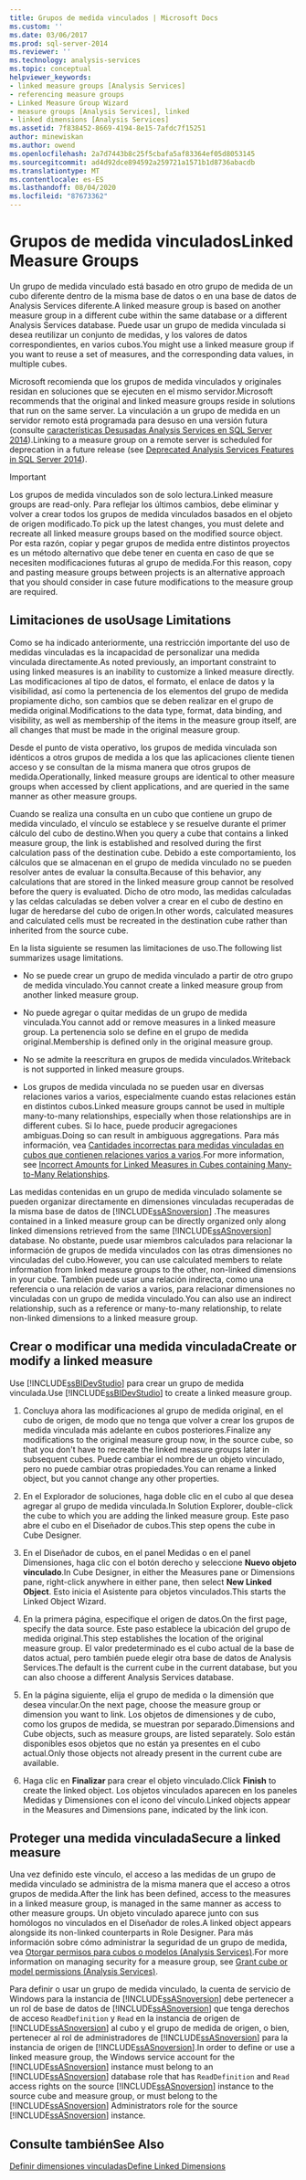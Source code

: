 ```yaml
---
title: Grupos de medida vinculados | Microsoft Docs
ms.custom: ''
ms.date: 03/06/2017
ms.prod: sql-server-2014
ms.reviewer: ''
ms.technology: analysis-services
ms.topic: conceptual
helpviewer_keywords:
- linked measure groups [Analysis Services]
- referencing measure groups
- Linked Measure Group Wizard
- measure groups [Analysis Services], linked
- linked dimensions [Analysis Services]
ms.assetid: 7f838452-8669-4194-8e15-7afdc7f15251
author: minewiskan
ms.author: owend
ms.openlocfilehash: 2a7d7443b8c25f5cbafa5af83364ef05d8053145
ms.sourcegitcommit: ad4d92dce894592a259721a1571b1d8736abacdb
ms.translationtype: MT
ms.contentlocale: es-ES
ms.lasthandoff: 08/04/2020
ms.locfileid: "87673362"
---
```

# <a name="linked-measure-groups"></a><span data-ttu-id="2d6a5-102">Grupos de medida vinculados</span><span class="sxs-lookup"><span data-stu-id="2d6a5-102">Linked Measure Groups</span></span>
  <span data-ttu-id="2d6a5-103">Un grupo de medida vinculado está basado en otro grupo de medida de un cubo diferente dentro de la misma base de datos o en una base de datos de Analysis Services diferente.</span><span class="sxs-lookup"><span data-stu-id="2d6a5-103">A linked measure group is based on another measure group in a different cube within the same database or a different Analysis Services database.</span></span> <span data-ttu-id="2d6a5-104">Puede usar un grupo de medida vinculada si desea reutilizar un conjunto de medidas, y los valores de datos correspondientes, en varios cubos.</span><span class="sxs-lookup"><span data-stu-id="2d6a5-104">You might use a linked measure group if you want to reuse a set of measures, and the corresponding data values, in multiple cubes.</span></span>  
  
 <span data-ttu-id="2d6a5-105">Microsoft recomienda que los grupos de medida vinculados y originales residan en soluciones que se ejecuten en el mismo servidor.</span><span class="sxs-lookup"><span data-stu-id="2d6a5-105">Microsoft recommends that the original and linked measure groups reside in solutions that run on the same server.</span></span> <span data-ttu-id="2d6a5-106">La vinculación a un grupo de medida en un servidor remoto está programada para desuso en una versión futura (consulte [características Desusadas Analysis Services en SQL Server 2014](../deprecated-analysis-services-features-in-sql-server-2014.md)).</span><span class="sxs-lookup"><span data-stu-id="2d6a5-106">Linking to a measure group on a remote server is scheduled for deprecation in a future release (see [Deprecated Analysis Services Features in SQL Server 2014](../deprecated-analysis-services-features-in-sql-server-2014.md)).</span></span>  
  
> [!IMPORTANT]  
>  <span data-ttu-id="2d6a5-107">Los grupos de medida vinculados son de solo lectura.</span><span class="sxs-lookup"><span data-stu-id="2d6a5-107">Linked measure groups are read-only.</span></span> <span data-ttu-id="2d6a5-108">Para reflejar los últimos cambios, debe eliminar y volver a crear todos los grupos de medida vinculados basados en el objeto de origen modificado.</span><span class="sxs-lookup"><span data-stu-id="2d6a5-108">To pick up the latest changes, you must delete and recreate all linked measure groups based on the modified source object.</span></span> <span data-ttu-id="2d6a5-109">Por esta razón, copiar y pegar grupos de medida entre distintos proyectos es un método alternativo que debe tener en cuenta en caso de que se necesiten modificaciones futuras al grupo de medida.</span><span class="sxs-lookup"><span data-stu-id="2d6a5-109">For this reason, copy and pasting measure groups between projects is an alternative approach that you should consider in case future modifications to the measure group are required.</span></span>  
  
## <a name="usage-limitations"></a><span data-ttu-id="2d6a5-110">Limitaciones de uso</span><span class="sxs-lookup"><span data-stu-id="2d6a5-110">Usage Limitations</span></span>  
 <span data-ttu-id="2d6a5-111">Como se ha indicado anteriormente, una restricción importante del uso de medidas vinculadas es la incapacidad de personalizar una medida vinculada directamente.</span><span class="sxs-lookup"><span data-stu-id="2d6a5-111">As noted previously, an important constraint to using linked measures is an inability to customize a linked measure directly.</span></span> <span data-ttu-id="2d6a5-112">Las modificaciones al tipo de datos, el formato, el enlace de datos y la visibilidad, así como la pertenencia de los elementos del grupo de medida propiamente dicho, son cambios que se deben realizar en el grupo de medida original.</span><span class="sxs-lookup"><span data-stu-id="2d6a5-112">Modifications to the data type, format, data binding, and visibility, as well as membership of the items in the measure group itself, are all changes that must be made in the original measure group.</span></span>  
  
 <span data-ttu-id="2d6a5-113">Desde el punto de vista operativo, los grupos de medida vinculada son idénticos a otros grupos de medida a los que las aplicaciones cliente tienen acceso y se consultan de la misma manera que otros grupos de medida.</span><span class="sxs-lookup"><span data-stu-id="2d6a5-113">Operationally, linked measure groups are identical to other measure groups when accessed by client applications, and are queried in the same manner as other measure groups.</span></span>  
  
 <span data-ttu-id="2d6a5-114">Cuando se realiza una consulta en un cubo que contiene un grupo de medida vinculado, el vínculo se establece y se resuelve durante el primer cálculo del cubo de destino.</span><span class="sxs-lookup"><span data-stu-id="2d6a5-114">When you query a cube that contains a linked measure group, the link is established and resolved during the first calculation pass of the destination cube.</span></span> <span data-ttu-id="2d6a5-115">Debido a este comportamiento, los cálculos que se almacenan en el grupo de medida vinculado no se pueden resolver antes de evaluar la consulta.</span><span class="sxs-lookup"><span data-stu-id="2d6a5-115">Because of this behavior, any calculations that are stored in the linked measure group cannot be resolved before the query is evaluated.</span></span> <span data-ttu-id="2d6a5-116">Dicho de otro modo, las medidas calculadas y las celdas calculadas se deben volver a crear en el cubo de destino en lugar de heredarse del cubo de origen.</span><span class="sxs-lookup"><span data-stu-id="2d6a5-116">In other words, calculated measures and calculated cells must be recreated in the destination cube rather than inherited from the source cube.</span></span>  
  
 <span data-ttu-id="2d6a5-117">En la lista siguiente se resumen las limitaciones de uso.</span><span class="sxs-lookup"><span data-stu-id="2d6a5-117">The following list summarizes usage limitations.</span></span>  
  
-   <span data-ttu-id="2d6a5-118">No se puede crear un grupo de medida vinculado a partir de otro grupo de medida vinculado.</span><span class="sxs-lookup"><span data-stu-id="2d6a5-118">You cannot create a linked measure group from another linked measure group.</span></span>  
  
-   <span data-ttu-id="2d6a5-119">No puede agregar o quitar medidas de un grupo de medida vinculada.</span><span class="sxs-lookup"><span data-stu-id="2d6a5-119">You cannot add or remove measures in a linked measure group.</span></span> <span data-ttu-id="2d6a5-120">La pertenencia solo se define en el grupo de medida original.</span><span class="sxs-lookup"><span data-stu-id="2d6a5-120">Membership is defined only in the original measure group.</span></span>  
  
-   <span data-ttu-id="2d6a5-121">No se admite la reescritura en grupos de medida vinculados.</span><span class="sxs-lookup"><span data-stu-id="2d6a5-121">Writeback is not supported in linked measure groups.</span></span>  
  
-   <span data-ttu-id="2d6a5-122">Los grupos de medida vinculada no se pueden usar en diversas relaciones varios a varios, especialmente cuando estas relaciones están en distintos cubos.</span><span class="sxs-lookup"><span data-stu-id="2d6a5-122">Linked measure groups cannot be used in multiple many-to-many relationships, especially when those relationships are in different cubes.</span></span> <span data-ttu-id="2d6a5-123">Si lo hace, puede producir agregaciones ambiguas.</span><span class="sxs-lookup"><span data-stu-id="2d6a5-123">Doing so can result in ambiguous aggregations.</span></span> <span data-ttu-id="2d6a5-124">Para más información, vea [Cantidades incorrectas para medidas vinculadas en cubos que contienen relaciones varios a varios](https://social.technet.microsoft.com/wiki/contents/articles/22911.incorrect-amounts-for-linked-measures-in-cubes-containing-many-to-many-relationships-ssas-troubleshooting.aspx).</span><span class="sxs-lookup"><span data-stu-id="2d6a5-124">For more information, see [Incorrect Amounts for Linked Measures in Cubes containing Many-to-Many Relationships](https://social.technet.microsoft.com/wiki/contents/articles/22911.incorrect-amounts-for-linked-measures-in-cubes-containing-many-to-many-relationships-ssas-troubleshooting.aspx).</span></span>  
  
 <span data-ttu-id="2d6a5-125">Las medidas contenidas en un grupo de medida vinculado solamente se pueden organizar directamente en dimensiones vinculadas recuperadas de la misma base de datos de [!INCLUDE[ssASnoversion](../../includes/ssasnoversion-md.md)] .</span><span class="sxs-lookup"><span data-stu-id="2d6a5-125">The measures contained in a linked measure group can be directly organized only along linked dimensions retrieved from the same [!INCLUDE[ssASnoversion](../../includes/ssasnoversion-md.md)] database.</span></span> <span data-ttu-id="2d6a5-126">No obstante, puede usar miembros calculados para relacionar la información de grupos de medida vinculados con las otras dimensiones no vinculadas del cubo.</span><span class="sxs-lookup"><span data-stu-id="2d6a5-126">However, you can use calculated members to relate information from linked measure groups to the other, non-linked dimensions in your cube.</span></span> <span data-ttu-id="2d6a5-127">También puede usar una relación indirecta, como una referencia o una relación de varios a varios, para relacionar dimensiones no vinculadas con un grupo de medida vinculado.</span><span class="sxs-lookup"><span data-stu-id="2d6a5-127">You can also use an indirect relationship, such as a reference or many-to-many relationship, to relate non-linked dimensions to a linked measure group.</span></span>  
  
## <a name="create-or-modify-a-linked-measure"></a><span data-ttu-id="2d6a5-128">Crear o modificar una medida vinculada</span><span class="sxs-lookup"><span data-stu-id="2d6a5-128">Create or modify a linked measure</span></span>  
 <span data-ttu-id="2d6a5-129">Use [!INCLUDE[ssBIDevStudio](../../includes/ssbidevstudio-md.md)] para crear un grupo de medida vinculada.</span><span class="sxs-lookup"><span data-stu-id="2d6a5-129">Use [!INCLUDE[ssBIDevStudio](../../includes/ssbidevstudio-md.md)] to create a linked measure group.</span></span>  
  
1.  <span data-ttu-id="2d6a5-130">Concluya ahora las modificaciones al grupo de medida original, en el cubo de origen, de modo que no tenga que volver a crear los grupos de medida vinculada más adelante en cubos posteriores.</span><span class="sxs-lookup"><span data-stu-id="2d6a5-130">Finalize any modifications to the original measure group now, in the source cube, so that you don't have to recreate the linked measure groups later in subsequent cubes.</span></span> <span data-ttu-id="2d6a5-131">Puede cambiar el nombre de un objeto vinculado, pero no puede cambiar otras propiedades.</span><span class="sxs-lookup"><span data-stu-id="2d6a5-131">You can rename a linked object, but you cannot change any other properties.</span></span>  
  
2.  <span data-ttu-id="2d6a5-132">En el Explorador de soluciones, haga doble clic en el cubo al que desea agregar al grupo de medida vinculada.</span><span class="sxs-lookup"><span data-stu-id="2d6a5-132">In Solution Explorer, double-click the cube to which you are adding the linked measure group.</span></span> <span data-ttu-id="2d6a5-133">Este paso abre el cubo en el Diseñador de cubos.</span><span class="sxs-lookup"><span data-stu-id="2d6a5-133">This step opens the cube in Cube Designer.</span></span>  
  
3.  <span data-ttu-id="2d6a5-134">En el Diseñador de cubos, en el panel Medidas o en el panel Dimensiones, haga clic con el botón derecho y seleccione **Nuevo objeto vinculado**.</span><span class="sxs-lookup"><span data-stu-id="2d6a5-134">In Cube Designer, in either the Measures pane or Dimensions pane, right-click anywhere in either pane, then select **New Linked Object**.</span></span> <span data-ttu-id="2d6a5-135">Esto inicia el Asistente para objetos vinculados.</span><span class="sxs-lookup"><span data-stu-id="2d6a5-135">This starts the Linked Object Wizard.</span></span>  
  
4.  <span data-ttu-id="2d6a5-136">En la primera página, especifique el origen de datos.</span><span class="sxs-lookup"><span data-stu-id="2d6a5-136">On the first page, specify the data source.</span></span> <span data-ttu-id="2d6a5-137">Este paso establece la ubicación del grupo de medida original.</span><span class="sxs-lookup"><span data-stu-id="2d6a5-137">This step establishes the location of the original measure group.</span></span> <span data-ttu-id="2d6a5-138">El valor predeterminado es el cubo actual de la base de datos actual, pero también puede elegir otra base de datos de Analysis Services.</span><span class="sxs-lookup"><span data-stu-id="2d6a5-138">The default is the current cube in the current database, but you can also choose a different Analysis Services database.</span></span>  
  
5.  <span data-ttu-id="2d6a5-139">En la página siguiente, elija el grupo de medida o la dimensión que desea vincular.</span><span class="sxs-lookup"><span data-stu-id="2d6a5-139">On the next page, choose the measure group or dimension you want to link.</span></span> <span data-ttu-id="2d6a5-140">Los objetos de dimensiones y de cubo, como los grupos de medida, se muestran por separado.</span><span class="sxs-lookup"><span data-stu-id="2d6a5-140">Dimensions and Cube objects, such as measure groups, are listed separately.</span></span> <span data-ttu-id="2d6a5-141">Solo están disponibles esos objetos que no están ya presentes en el cubo actual.</span><span class="sxs-lookup"><span data-stu-id="2d6a5-141">Only those objects not already present in the current cube are available.</span></span>  
  
6.  <span data-ttu-id="2d6a5-142">Haga clic en **Finalizar** para crear el objeto vinculado.</span><span class="sxs-lookup"><span data-stu-id="2d6a5-142">Click **Finish** to create the linked object.</span></span> <span data-ttu-id="2d6a5-143">Los objetos vinculados aparecen en los paneles Medidas y Dimensiones con el icono del vínculo.</span><span class="sxs-lookup"><span data-stu-id="2d6a5-143">Linked objects appear in the Measures and Dimensions pane, indicated by the link icon.</span></span>  
  
## <a name="secure-a-linked-measure"></a><span data-ttu-id="2d6a5-144">Proteger una medida vinculada</span><span class="sxs-lookup"><span data-stu-id="2d6a5-144">Secure a linked measure</span></span>  
 <span data-ttu-id="2d6a5-145">Una vez definido este vínculo, el acceso a las medidas de un grupo de medida vinculado se administra de la misma manera que el acceso a otros grupos de medida.</span><span class="sxs-lookup"><span data-stu-id="2d6a5-145">After the link has been defined, access to the measures in a linked measure group, is managed in the same manner as access to other measure groups.</span></span> <span data-ttu-id="2d6a5-146">Un objeto vinculado aparece junto con sus homólogos no vinculados en el Diseñador de roles.</span><span class="sxs-lookup"><span data-stu-id="2d6a5-146">A linked object appears alongside its non-linked counterparts in Role Designer.</span></span> <span data-ttu-id="2d6a5-147">Para más información sobre cómo administrar la seguridad de un grupo de medida, vea [Otorgar permisos para cubos o modelos &#40;Analysis Services&#41;](grant-cube-or-model-permissions-analysis-services.md).</span><span class="sxs-lookup"><span data-stu-id="2d6a5-147">For more information on managing security for a measure group, see [Grant cube or model permissions &#40;Analysis Services&#41;](grant-cube-or-model-permissions-analysis-services.md).</span></span>  
  
 <span data-ttu-id="2d6a5-148">Para definir o usar un grupo de medida vinculado, la cuenta de servicio de Windows para la instancia de [!INCLUDE[ssASnoversion](../../includes/ssasnoversion-md.md)] debe pertenecer a un rol de base de datos de [!INCLUDE[ssASnoversion](../../includes/ssasnoversion-md.md)] que tenga derechos de acceso `ReadDefinition` y `Read` en la instancia de origen de [!INCLUDE[ssASnoversion](../../includes/ssasnoversion-md.md)] al cubo y el grupo de medida de origen, o bien, pertenecer al rol de administradores de [!INCLUDE[ssASnoversion](../../includes/ssasnoversion-md.md)] para la instancia de origen de [!INCLUDE[ssASnoversion](../../includes/ssasnoversion-md.md)].</span><span class="sxs-lookup"><span data-stu-id="2d6a5-148">In order to define or use a linked measure group, the Windows service account for the [!INCLUDE[ssASnoversion](../../includes/ssasnoversion-md.md)] instance must belong to an [!INCLUDE[ssASnoversion](../../includes/ssasnoversion-md.md)] database role that has `ReadDefinition` and `Read` access rights on the source [!INCLUDE[ssASnoversion](../../includes/ssasnoversion-md.md)] instance to the source cube and measure group, or must belong to the [!INCLUDE[ssASnoversion](../../includes/ssasnoversion-md.md)] Administrators role for the source [!INCLUDE[ssASnoversion](../../includes/ssasnoversion-md.md)] instance.</span></span>  
  
## <a name="see-also"></a><span data-ttu-id="2d6a5-149">Consulte también</span><span class="sxs-lookup"><span data-stu-id="2d6a5-149">See Also</span></span>  
 [<span data-ttu-id="2d6a5-150">Definir dimensiones vinculadas</span><span class="sxs-lookup"><span data-stu-id="2d6a5-150">Define Linked Dimensions</span></span>](define-linked-dimensions.md)  
  
  
